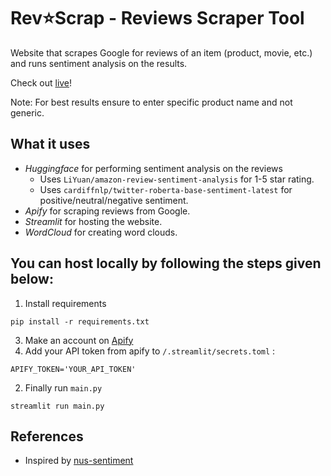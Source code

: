 # Rev⭐Scrap - Reviews Scraper Tool
Website that scrapes Google for reviews of an item (product, movie, etc.) and runs sentiment analysis on the results.

Check out [live](https://revscrap.streamlit.app/)!

Note: For best results ensure to enter specific product name and not generic.

## What it uses
 - *Huggingface* for performing sentiment analysis on the reviews
    - Uses `LiYuan/amazon-review-sentiment-analysis` for 1-5 star rating.
    - Uses `cardiffnlp/twitter-roberta-base-sentiment-latest` for positive/neutral/negative sentiment.
 - *Apify* for scraping reviews from Google.
 - *Streamlit* for hosting the website.
 - *WordCloud* for creating word clouds.

## You can host locally by following the steps given below:
1. Install requirements
```
pip install -r requirements.txt
```
3. Make an account on [Apify](https://apify.com/)
4. Add your API token from apify to `/.streamlit/secrets.toml` :
```
APIFY_TOKEN='YOUR_API_TOKEN'
```
2. Finally run `main.py`
```
streamlit run main.py
```

## References
 - Inspired by [nus-sentiment](https://github.com/nus-sentiment/nus-sentiment)
